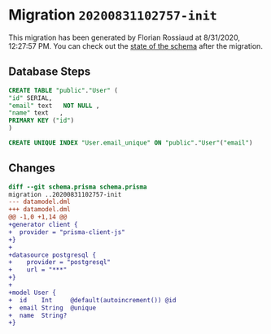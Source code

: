 # Migration `20200831102757-init`

This migration has been generated by Florian Rossiaud at 8/31/2020, 12:27:57 PM.
You can check out the [state of the schema](./schema.prisma) after the migration.

## Database Steps

```sql
CREATE TABLE "public"."User" (
"id" SERIAL,
"email" text   NOT NULL ,
"name" text   ,
PRIMARY KEY ("id")
)

CREATE UNIQUE INDEX "User.email_unique" ON "public"."User"("email")
```

## Changes

```diff
diff --git schema.prisma schema.prisma
migration ..20200831102757-init
--- datamodel.dml
+++ datamodel.dml
@@ -1,0 +1,14 @@
+generator client {
+  provider = "prisma-client-js"
+}
+
+datasource postgresql {
+    provider = "postgresql"
+    url = "***"
+}
+
+model User {
+  id    Int     @default(autoincrement()) @id
+  email String  @unique
+  name  String?
+}
```


